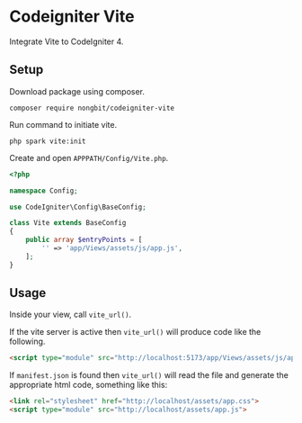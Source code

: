 # Codeigniter Vite
Integrate Vite to CodeIgniter 4.

## Setup

Download package using composer.

```shell
composer require nongbit/codeigniter-vite
```

Run command to initiate vite.

```shell
php spark vite:init
```

Create and open `APPPATH/Config/Vite.php`.

```php
<?php

namespace Config;

use CodeIgniter\Config\BaseConfig;

class Vite extends BaseConfig
{
    public array $entryPoints = [
        '' => 'app/Views/assets/js/app.js',
    ];
}
```

## Usage

Inside your view, call `vite_url()`.

If the vite server is active then `vite_url()` will produce code like the following.

```html
<script type="module" src="http://localhost:5173/app/Views/assets/js/app.js"></script>
```

If `manifest.json` is found then `vite_url()` will read the file and generate the appropriate html code, something like this:

```html
<link rel="stylesheet" href="http://localhost/assets/app.css">
<script type="module" src="http://localhost/assets/app.js">
```

